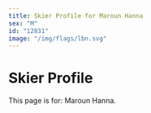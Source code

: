 ```yaml
---
title: Skier Profile for Maroun Hanna
sex: "M"
id: "12831"
image: "/img/flags/lbn.svg" 
---
```


# Skier Profile

This page is for: Maroun Hanna.
    